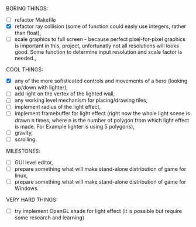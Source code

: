  BORING THINGS:
 - [ ] refactor Makefile
 - [x] refactor ray collision (some of function could easly use integers, rather than float),
 - [ ] scale graphics to full screen - because perfect pixel-for-pixel graphics is important in
   this, project, unfortunatly not all resolutions will looks good. Some function to determine input
   resolution and scale factor is needed.,

 COOL THINGS:
 - [x] any of the more sofisticated controls and movements of a hero (looking up/down with lighter),
 - [ ] add light on the vertex of the lighted wall,
 - [ ] any working level mechanism for placing/drawing tiles,
 - [ ] implement radius of the light effect,
 - [ ] implement framebuffer for light effect (right now the whole light scene is drawn n times,
   where n is the number of polygon from which light effect is made. For Example lighter is using 5
   polygons),
 - [ ] gravity,
 - [ ] scrolling.

 MILESTONES:
 - [ ] GUI level editor,
 - [ ] prepare something what will make stand-alone distribution of game for linux,
 - [ ] prepare something what will make stand-alone distribution of game for Windows.

 VERY HARD THINGS:
 - [ ] try implement OpenGL shade for light effect (it is possible but require some research and
   learning)

